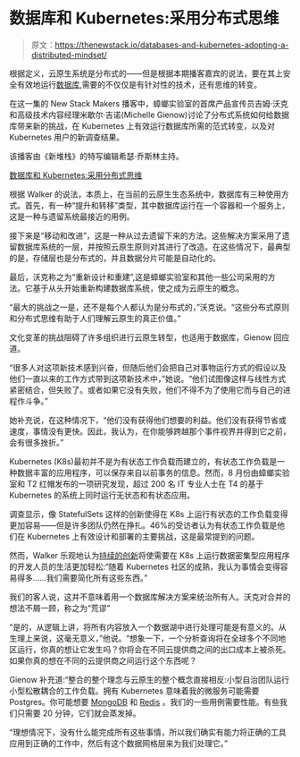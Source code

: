 # 数据库和 Kubernetes:采用分布式思维

> 原文：<https://thenewstack.io/databases-and-kubernetes-adopting-a-distributed-mindset/>

根据定义，云原生系统是分布式的——但是根据本期播客嘉宾的说法，要在其上安全有效地运行[数据库](https://thenewstack.io/category/data/),需要的不仅仅是有针对性的技术，还有思维的转变。

在这一集的 New Stack Makers 播客中，蟑螂实验室的首席产品宣传员吉姆·沃克和高级技术内容经理米歇尔·吉诺(Michelle Gienow)讨论了分布式系统如何给数据库带来新的挑战，在 Kubernetes 上有效运行数据库所需的范式转变，以及对 Kubernetes 用户的新调查结果。

该播客由《新堆栈》的特写编辑希瑟·乔斯林主持。

[数据库和 Kubernetes:采用分布式思维](https://thenewstack.simplecast.com/episodes/databases-and-kubernetes-adopting-a-distributed-mindset)

根据 Walker 的说法，本质上，在当前的云原生生态系统中，数据库有三种使用方式。首先，有一种“提升和转移”类型，其中数据库运行在一个容器和一个服务上，这是一种与遗留系统最接近的用例。

接下来是“移动和改进”，这是一种从过去遗留下来的方法。这些解决方案采用了遗留数据库系统的一层，并按照云原生原则对其进行了改造。在这些情况下，最典型的是，存储层也是分布式的，并且数据分片可能是自动化的。

最后，沃克称之为“重新设计和重建”,这是蟑螂实验室和其他一些公司采用的方法。它基于从头开始重新构建数据库系统，使之成为云原生的概念。

“最大的挑战之一是，还不是每个人都认为是分布式的，”沃克说。“这些分布式原则和分布式思维有助于人们理解云原生的真正价值。”

文化变革的挑战阻碍了许多组织进行云原生转型，也适用于数据库，Gienow 回应道。

“很多人对这项新技术感到兴奋，但随后他们会把自己对事物运行方式的假设以及他们一直以来的工作方式带到这项新技术中，”她说。“他们试图像这样与线性方式紧密结合，但失败了。或者如果它没有失败，他们不得不为了使用它而与自己的进程作斗争。”

她补充说，在这种情况下，“他们没有获得他们想要的利益。他们没有获得节省或速度，事情没有更快。因此，我认为，在你能够跨越那个事件视界并得到它之前，会有很多挫折。”

Kubernetes (K8s)最初并不是为有状态工作负载而建立的，有状态工作负载是一种数据丰富的应用程序，可以保存来自以前事务的信息。然而，8 月份由蟑螂实验室和 T2 红帽发布的一项研究发现，超过 200 名 IT 专业人士在 T4 的基于 Kubernetes 的系统上同时运行无状态和有状态应用。

调查显示，像 StatefulSets 这样的创新使得在 K8s 上运行有状态的工作负载变得更加容易——但是许多团队仍然在挣扎。46%的受访者认为有状态工作负载是他们在 Kubernetes 上有效设计和部署的主要挑战，这是最常提到的问题。

然而，Walker 乐观地认为[持续的创新](https://thenewstack.io/databases-operators-bring-stateful-workloads-to-kubernetes/)将使需要在 K8s 上运行数据密集型应用程序的开发人员的生活更加轻松:“随着 Kubernetes 社区的成熟，我认为事情会变得容易得多……我们需要简化所有这些东西。”

我们的客人说，这并不意味着用一个数据库解决方案来统治所有人。沃克对合并的想法不屑一顾，称之为“荒谬”

“是的，从逻辑上讲，将所有内容放入一个数据湖中进行处理可能是有意义的。从生理上来说，这毫无意义，”他说。“想象一下，一个分析查询将在全球多个不同地区运行，你真的想让它发生吗？你将会在不同云提供商之间的出口成本上被杀死。如果你真的想在不同的云提供商之间运行这个东西呢？

Gienow 补充道:“整合的整个理念与云原生的整个概念直接相反:小型自治团队运行小型松散耦合的工作负载。拥有 Kubernetes 意味着我的微服务可能需要 Postgres。你可能想要 [MongoDB](https://www.mongodb.com/cloud/atlas/?utm_content=inline-mention) 和 [Redis](https://redis.com/?utm_content=inline-mention) 。我们的一些用例需要性能。有些我们只需要 20 分钟，它们就会蒸发掉。

“理想情况下，没有什么能完成所有这些事情，所以我们确实有能力将正确的工具应用到正确的工作中，然后有这个数据网格层来为我们处理它。”

<svg xmlns:xlink="http://www.w3.org/1999/xlink" viewBox="0 0 68 31" version="1.1"><title>Group</title> <desc>Created with Sketch.</desc></svg>